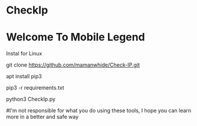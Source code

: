 # CheckIp
# Welcome To Mobile Legend

Instal for Linux 


git clone https://github.com/mamanwhide/Check-IP.git

apt install pip3

pip3 -r requirements.txt

python3 CheckIp.py


#I'm not responsible for what you do using these tools, I hope you can learn more in a better and safe way
